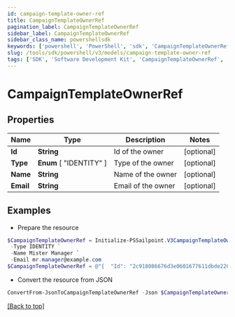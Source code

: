 ```yaml
---
id: campaign-template-owner-ref
title: CampaignTemplateOwnerRef
pagination_label: CampaignTemplateOwnerRef
sidebar_label: CampaignTemplateOwnerRef
sidebar_class_name: powershellsdk
keywords: ['powershell', 'PowerShell', 'sdk', 'CampaignTemplateOwnerRef', 'CampaignTemplateOwnerRef'] 
slug: /tools/sdk/powershell/v3/models/campaign-template-owner-ref
tags: ['SDK', 'Software Development Kit', 'CampaignTemplateOwnerRef', 'CampaignTemplateOwnerRef']
---
```



# CampaignTemplateOwnerRef

## Properties

Name | Type | Description | Notes
------------ | ------------- | ------------- | -------------
**Id** | **String** | Id of the owner | [optional] 
**Type** |  **Enum** [  "IDENTITY" ] | Type of the owner | [optional] 
**Name** | **String** | Name of the owner | [optional] 
**Email** | **String** | Email of the owner | [optional] 

## Examples

- Prepare the resource
```powershell
$CampaignTemplateOwnerRef = Initialize-PSSailpoint.V3CampaignTemplateOwnerRef  -Id 2c918086676d3e0601677611dbde220f `
 -Type IDENTITY `
 -Name Mister Manager `
 -Email mr.manager@example.com
$CampaignTemplateOwnerRef = @"{  "Id": "2c918086676d3e0601677611dbde220f", "Type": "IDENTITY", "Name": "Mister Manager", "Email": "mr.manager@example.com" }"@
```

- Convert the resource from JSON
```powershell
ConvertFrom-JsonToCampaignTemplateOwnerRef -Json $CampaignTemplateOwnerRef
```


[[Back to top]](#) 

